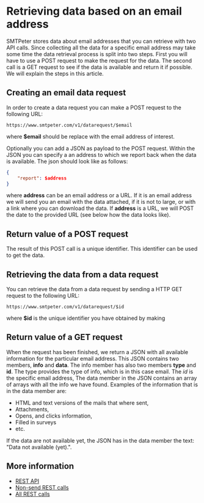 # Retrieving data based on an email address

SMTPeter stores data about email addresses that you can retrieve with two 
API calls. Since collecting all the data for a specific email address may 
take some time the data retrieval process is split into two steps. 
First you will have to use a POST request to make the request for the 
data. The second call is a GET request to see if the data is available and 
return it if possible. We will explain the steps in this article.

## Creating an email data request

In order to create a data request you can make a POST request to the following
URL:

`https://www.smtpeter.com/v1/datarequest/$email`

where **$email** should be replace with the email address of interest. 

Optionally you can add a JSON as payload to the POST request. Within the
JSON you can specify a an address to which we report back when the data is
available. The json should look like as follows:

```json
{
    "report": $address
}
```
where **address** can be an email address or a URL. If it is an email address
we will send you an email with the data attached, if it is not to large, or
with a link where you can download the data. If **address** is a URL, we will
POST the date to the provided URL (see below how the data looks like).


## Return value of a POST request

The result of this POST call is a unique identifier. This identifier can be
used to get the data.


## Retrieving the data from a data request

You can retrieve the data from a data request by sending a HTTP GET request
to the following URL:

`https://www.smtpeter.com/v1/datarequest/$id`

where **$id** is the unique identifier you have obtained by making 


## Return value of a GET request

When the request has been finished, we return a JSON with all available
information for the particular email address. This JSON contains two members,
**info** and **data**. The info member has also two members **type** and **id**.
 The type provides the type of info, which is in this case email. 
The *id* is the specific email address, The data
member in the JSON contains an array of arrays with all the info we have
found. Examples of the information that is in the data member are:
- HTML and text versions of the mails that where sent,
- Attachments,
- Opens, and clicks information,
- Filled in surveys
- etc.

If the data are not available yet, the JSON has in the data member the text:
"Data not available (yet).".

## More information

* [REST API](rest-api)
* [Non-send REST calls](rest-other-calls)
* [All REST calls](all-rest-calls)
